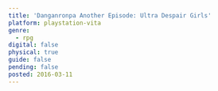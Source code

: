 ```yaml
---
title: 'Danganronpa Another Episode: Ultra Despair Girls'
platform: playstation-vita
genre:
  - rpg
digital: false
physical: true
guide: false
pending: false
posted: 2016-03-11
---
```


